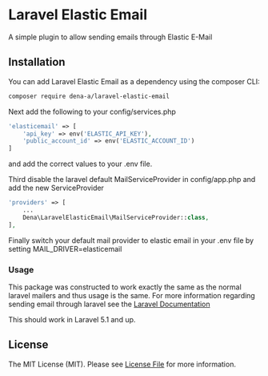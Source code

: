 # Laravel Elastic Email
A simple plugin to allow sending emails through Elastic E-Mail

## Installation

You can add Laravel Elastic Email as a dependency using the composer CLI:

```bash
composer require dena-a/laravel-elastic-email
```

Next add the following to your config/services.php
```php
'elasticemail' => [
	'api_key' => env('ELASTIC_API_KEY'),
	'public_account_id' => env('ELASTIC_ACCOUNT_ID')
]
```
and add the correct values to your .env file.

Third disable the laravel default MailServiceProvider in config/app.php and add the new ServiceProvider
```php
'providers' => [
    ...
    Dena\LaravelElasticEmail\MailServiceProvider::class,
],
```

Finally switch your default mail provider to elastic email in your .env file by setting MAIL_DRIVER=elasticemail

### Usage ###

This package was constructed to work exactly the same as the normal laravel mailers and thus usage is the same.
For more information regarding sending email through laravel see the [Laravel Documentation](https://laravel.com/docs/master/mail)

This should work in Laravel 5.1 and up.

## License

The MIT License (MIT). Please see [License File](LICENSE.md) for more information.